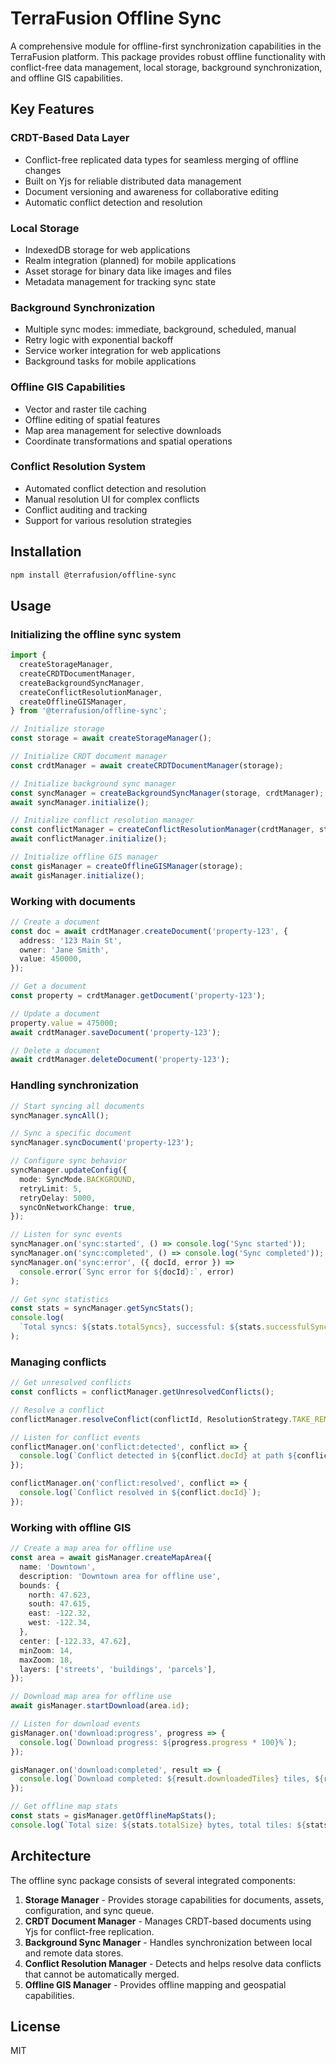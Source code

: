 # TerraFusion Offline Sync

A comprehensive module for offline-first synchronization capabilities in the TerraFusion platform. This package provides robust offline functionality with conflict-free data management, local storage, background synchronization, and offline GIS capabilities.

## Key Features

### CRDT-Based Data Layer

- Conflict-free replicated data types for seamless merging of offline changes
- Built on Yjs for reliable distributed data management
- Document versioning and awareness for collaborative editing
- Automatic conflict detection and resolution

### Local Storage

- IndexedDB storage for web applications
- Realm integration (planned) for mobile applications
- Asset storage for binary data like images and files
- Metadata management for tracking sync state

### Background Synchronization

- Multiple sync modes: immediate, background, scheduled, manual
- Retry logic with exponential backoff
- Service worker integration for web applications
- Background tasks for mobile applications

### Offline GIS Capabilities

- Vector and raster tile caching
- Offline editing of spatial features
- Map area management for selective downloads
- Coordinate transformations and spatial operations

### Conflict Resolution System

- Automated conflict detection and resolution
- Manual resolution UI for complex conflicts
- Conflict auditing and tracking
- Support for various resolution strategies

## Installation

```bash
npm install @terrafusion/offline-sync
```

## Usage

### Initializing the offline sync system

```typescript
import {
  createStorageManager,
  createCRDTDocumentManager,
  createBackgroundSyncManager,
  createConflictResolutionManager,
  createOfflineGISManager,
} from '@terrafusion/offline-sync';

// Initialize storage
const storage = await createStorageManager();

// Initialize CRDT document manager
const crdtManager = await createCRDTDocumentManager(storage);

// Initialize background sync manager
const syncManager = createBackgroundSyncManager(storage, crdtManager);
await syncManager.initialize();

// Initialize conflict resolution manager
const conflictManager = createConflictResolutionManager(crdtManager, storage);
await conflictManager.initialize();

// Initialize offline GIS manager
const gisManager = createOfflineGISManager(storage);
await gisManager.initialize();
```

### Working with documents

```typescript
// Create a document
const doc = await crdtManager.createDocument('property-123', {
  address: '123 Main St',
  owner: 'Jane Smith',
  value: 450000,
});

// Get a document
const property = crdtManager.getDocument('property-123');

// Update a document
property.value = 475000;
await crdtManager.saveDocument('property-123');

// Delete a document
await crdtManager.deleteDocument('property-123');
```

### Handling synchronization

```typescript
// Start syncing all documents
syncManager.syncAll();

// Sync a specific document
syncManager.syncDocument('property-123');

// Configure sync behavior
syncManager.updateConfig({
  mode: SyncMode.BACKGROUND,
  retryLimit: 5,
  retryDelay: 5000,
  syncOnNetworkChange: true,
});

// Listen for sync events
syncManager.on('sync:started', () => console.log('Sync started'));
syncManager.on('sync:completed', () => console.log('Sync completed'));
syncManager.on('sync:error', ({ docId, error }) =>
  console.error(`Sync error for ${docId}:`, error)
);

// Get sync statistics
const stats = syncManager.getSyncStats();
console.log(
  `Total syncs: ${stats.totalSyncs}, successful: ${stats.successfulSyncs}, failed: ${stats.failedSyncs}`
);
```

### Managing conflicts

```typescript
// Get unresolved conflicts
const conflicts = conflictManager.getUnresolvedConflicts();

// Resolve a conflict
conflictManager.resolveConflict(conflictId, ResolutionStrategy.TAKE_REMOTE, userId);

// Listen for conflict events
conflictManager.on('conflict:detected', conflict => {
  console.log(`Conflict detected in ${conflict.docId} at path ${conflict.path}`);
});

conflictManager.on('conflict:resolved', conflict => {
  console.log(`Conflict resolved in ${conflict.docId}`);
});
```

### Working with offline GIS

```typescript
// Create a map area for offline use
const area = await gisManager.createMapArea({
  name: 'Downtown',
  description: 'Downtown area for offline use',
  bounds: {
    north: 47.623,
    south: 47.615,
    east: -122.32,
    west: -122.34,
  },
  center: [-122.33, 47.62],
  minZoom: 14,
  maxZoom: 18,
  layers: ['streets', 'buildings', 'parcels'],
});

// Download map area for offline use
await gisManager.startDownload(area.id);

// Listen for download events
gisManager.on('download:progress', progress => {
  console.log(`Download progress: ${progress.progress * 100}%`);
});

gisManager.on('download:completed', result => {
  console.log(`Download completed: ${result.downloadedTiles} tiles, ${result.size} bytes`);
});

// Get offline map stats
const stats = gisManager.getOfflineMapStats();
console.log(`Total size: ${stats.totalSize} bytes, total tiles: ${stats.totalTiles}`);
```

## Architecture

The offline sync package consists of several integrated components:

1. **Storage Manager** - Provides storage capabilities for documents, assets, configuration, and sync queue.
2. **CRDT Document Manager** - Manages CRDT-based documents using Yjs for conflict-free replication.
3. **Background Sync Manager** - Handles synchronization between local and remote data stores.
4. **Conflict Resolution Manager** - Detects and helps resolve data conflicts that cannot be automatically merged.
5. **Offline GIS Manager** - Provides offline mapping and geospatial capabilities.

## License

MIT
